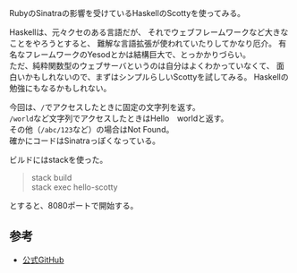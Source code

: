 RubyのSinatraの影響を受けているHaskellのScottyを使ってみる。

Haskellは、元々クセのある言語だが、
それでウェブフレームワークなど大きなことをやろうとすると、
難解な言語拡張が使われていたりしてかなり厄介。
有名なフレームワークのYesodとかは結構巨大で、とっかかりづらい。  
ただ、純粋関数型のウェブサーバというのは自分はよくわかっていなくて、
面白いかもしれないので、まずはシンプルらしいScottyを試してみる。
Haskellの勉強にもなるかもしれない。

今回は、`/`でアクセスしたときに固定の文字列を返す。  
`/world`など文字列でアクセスしたときはHello　worldと返す。  
その他（`/abc/123`など）の場合はNot Found。  
確かにコードはSinatraっぽくなっている。

ビルドにはstackを使った。
> stack build  
> stack exec hello-scotty

とすると、8080ポートで開始する。

## 参考
- [公式GitHub](https://github.com/scotty-web/scotty)
